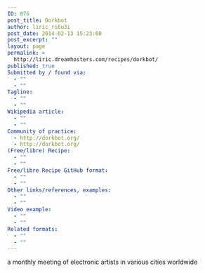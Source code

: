 ```yaml
---
ID: 876
post_title: Dorkbot
author: liric_ri6u3i
post_date: 2014-02-13 15:23:00
post_excerpt: ""
layout: page
permalink: >
  http://liric.dreamhosters.com/recipes/dorkbot/
published: true
Submitted by / found via:
  - ""
  - ""
Tagline:
  - ""
  - ""
Wikipedia article:
  - ""
  - ""
Community of practice:
  - http://dorkbot.org/
  - http://dorkbot.org/
(Free/libre) Recipe:
  - ""
  - ""
Free/libre Recipe GitHub format:
  - ""
  - ""
Other links/references, examples:
  - ""
  - ""
Video example:
  - ""
  - ""
Related formats:
  - ""
  - ""
---
```

a monthly meeting of electronic artists in various cities worldwide